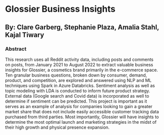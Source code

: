 # Glossier Business Insights

## By: Clare Garberg, Stephanie Plaza, Amalia Stahl, Kajal Tiwary

### Abstract

This research uses all Reddit activity data, including posts and comments on posts, from January 2021 to August 2022 to extract valuable business insights for Glossier, a cosmetics brand primarily in the e-commerce space. Ten granular business questions, broken down by consumer, demand, product, and competition, are explored and answered using NLP and ML techniques using Spark in Azure Databricks. Sentiment analysis as well as topic modeling with LDA is conducted to inform future product strategy. External data (Google search and Covid data) is incorporated as well to determine if sentiment can be predicted. This project is important as it serves as an example of analysis for companies looking to gain a greater market share that does not include easily accessible customer tracking data purchased from third parties. Most importantly, Glossier will have insights to determine the most optimal launch and marketing strategies in the midst of their high growth and physical presence expansion.
